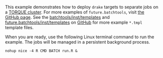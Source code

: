 This example demonstrates how to deploy `drake` targets to
separate jobs on a [TORQUE cluster](http://www.adaptivecomputing.com/products/open-source/torque/).
For more examples of `future.batchtools`, visit [the GitHub page](https://github.com/HenrikBengtsson/future.batchtools).
 See the [batchtools/inst/templates](https://github.com/mllg/batchtools/tree/master/inst/templates) and [future.batchtools/inst/templates](https://github.com/HenrikBengtsson/future.batchtools/tree/master/inst/templates) on [GitHub](https://github.com/) for more example `*.tmpl` template files.

When you are ready, use the following Linux terminal command to run the example.
The jobs will be managed in a persistent background process.

```
nohup nice -4 R CMD BATCH run.R &
```
